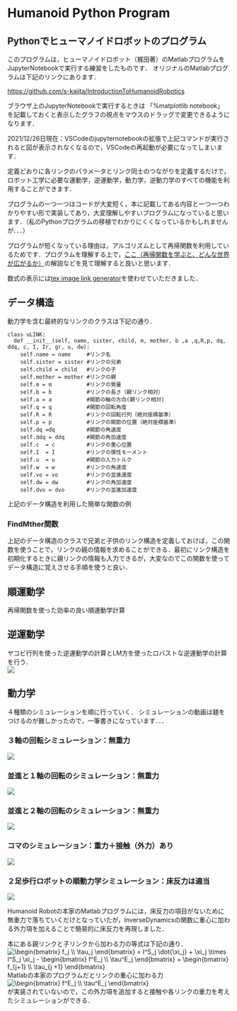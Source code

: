 # Humanoid Python Program
## Pythonでヒューマノイドロボットのプログラム
このプログラムは，ヒューマノイドロボット（梶田著）のMatlabプログラムをJupyterNotebookで実行する練習をしたものです．
オリジナルのMatlabプログラムは下記のリンクにあります．

<a href ="https://github.com/s-kajita/IntroductionToHumanoidRobotics">https://github.com/s-kajita/IntroductionToHumanoidRobotics</a>

ブラウザ上のJupyterNotebookで実行するときは
「%matplotlib notebook」
を記載しておくと表示したグラフの視点をマウスのドラッグで変更できるようになります．

2021/12/26日現在：VSCodeのjupyternotebookの拡張で上記コマンドが実行されると図が表示されなくなるので，VSCodeの再起動が必要になってしまいます．

定義どおりに各リンクのパラメータとリンク同士のつながりを定義するだけで，ロボット工学に必要な運動学，逆運動学，動力学，逆動力学のすべての機能を利用することができます．

プログラムの一つ一つはコードが大変短く，本に記載してある内容と一つ一つわかりやすい形で実装してあり，大変理解しやすいプログラムになっていると思います．（私のPythonプログラムの移植でわかりにくくなっているかもしれませんが．．．）

プログラムが短くなっている理由は，アルゴリズムとして再帰関数を利用しているためです．プログラムを理解する上で，<a href ="https://qiita.com/drken/items/23a4f604fa3f505dd5ad">ここ（再帰関数を学ぶと、どんな世界が広がるか）</a>の解説などを見て理解すると良いと思います．

数式の表示には<a href ="https://tex-image-link-generator.herokuapp.com/">tex image link generator</a>を使わせていただきました．

## データ構造
動力学を含む最終的なリンクのクラスは下記の通り．
```python:uLINK class
class uLINK:
  def __init__(self, name, sister, child, m, mother, b ,a ,q,R,p, dq, ddq, c, I, Ir, gr, u, dw):
    self.name = name     #リンク名
    self.sister = sister #リンクの兄弟
    self.child = child   #リンクの子
    self.mother = mother #リンクの親
    self.m = m           #リンクの質量
    self.b = b           #リンクの長さ（親リンク相対）
    self.a = a           #関節の軸の方向(親リンク相対)
    self.q = q           #関節の回転角度
    self.R = R           #リンクの回転行列（絶対座標基準）
    self.p = p           #リンクの関節の位置（絶対座標基準）
    self.dq =dq          #関節の角速度
    self.ddq = ddq       #関節の角加速度
    self.c  = c          #リンクの重心位置
    self.I  = I          #リンクの慣性モーメント
    self.u  = u          #関節の入力トルク
    self.w  = w          #リンクの角速度
    self.vo = vo         #リンクの並進速度
    self.dw = dw         #リンクの角加速度
    self.dvo = dvo       #リンクの並進加速度
```
上記のデータ構造を利用した簡単な関数の例



### FindMther関数
上記のデータ構造のクラスで兄弟と子供のリンク構造を定義しておけば，この関数を使うことで，リンクの親の情報を求めることができる．最初にリンク構造を初期化するときに親リンクの情報も入力できるが，大変なのでこの関数を使ってデータ構造に覚えさせる手順を使うと良い．



## 順運動学

再帰関数を使った効率の良い順運動学計算



## 逆運動学

ヤコビ行列を使った逆運動学の計算とLM方を使ったロバストな逆運動学の計算を行う．<br>
<img src="https://github.com/ttakubo/Humanoid/blob/main/anim.gif">

## 動力学

４種類のシミュレーションを順に行っていく．
シミュレーションの動画は麺をつけるのが難しかったので，一筆書きになっています．．．

### ３軸の回転シミュレーション：無重力

<img src="https://github.com/ttakubo/Humanoid/blob/main/rotate.gif">

### 並進と１軸の回転のシミュレーション：無重力

<img src="https://github.com/ttakubo/Humanoid/blob/main/screwmotion.gif">

### 並進と２軸の回転のシミュレーション：無重力

<img src="https://github.com/ttakubo/Humanoid/blob/main/rigidbody_fly.gif">

### コマのシミュレーション：重力＋接触（外力）あり

<img src="https://github.com/ttakubo/Humanoid/blob/main/top_anim.gif">


### ２足歩行ロボットの順動力学シミュレーション：床反力は適当

<img src="https://github.com/ttakubo/Humanoid/blob/main/biped_robot_sim.gif">

Humanoid Robotの本家のMatlabプログラムには，床反力の項目がないために無重力で落ちていくだけとなっていたが，InverseDynamicsの関数に重心に加わる外力項を加えることで簡易的に床反力を再現しました．

本にある親リンクと子リンクから加わる力の等式は下記の通り．<br>
<img src=
"https://render.githubusercontent.com/render/math?math=%5Cdisplaystyle+%5Cbegin%7Bbmatrix%7D%0Af_j++%5C%5C+%5Ctau_j+%0A%5Cend%7Bbmatrix%7D%0A%3D+I%5ES_j+%5Cdot%7B%5Cxi_j%7D+%2B+%5Cxi_j+%5Ctimes+I%5ES_j+%5Cxi_j+-%0A%5Cbegin%7Bbmatrix%7D%0Af%5EE_j+%5C%5C+%5Ctau%5EE_j+%0A%5Cend%7Bbmatrix%7D%0A%2B%0A%5Cbegin%7Bbmatrix%7D%0Af_%7Bj%2B1%7D++%5C%5C+%5Ctau_%7Bj+%2B1%7D%0A%5Cend%7Bbmatrix%7D" 
alt="\begin{bmatrix}
f_j  \\ \tau_j 
\end{bmatrix}
= I^S_j \dot{\xi_j} + \xi_j \times I^S_j \xi_j -
\begin{bmatrix}
f^E_j \\ \tau^E_j 
\end{bmatrix}
+
\begin{bmatrix}
f_{j+1}  \\ \tau_{j +1}
\end{bmatrix}">
<br>
Matlabの本家のプログラムだとリンクの重心に加わる力<br>
<img src=
"https://render.githubusercontent.com/render/math?math=%5Cdisplaystyle+%5Cbegin%7Bbmatrix%7D%0Af%5EE_j+%5C%5C+%5Ctau%5EE_j+%0A%5Cend%7Bbmatrix%7D" 
alt="\begin{bmatrix}
f^E_j \\ \tau^E_j 
\end{bmatrix}">
<br>
が実装されていないので，この外力項を追加すると接触や各リンクの重力を考えたシミュレーションができる．
